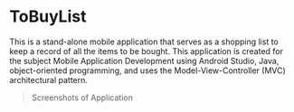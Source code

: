 # ToBuyList
This is a stand-alone mobile application that serves as a shopping list to keep a record of all the items to be bought. This application is created for the subject Mobile Application Development using Android Studio, Java, object-oriented programming, and uses the Model-View-Controller (MVC) architectural pattern.

> Screenshots of Application
